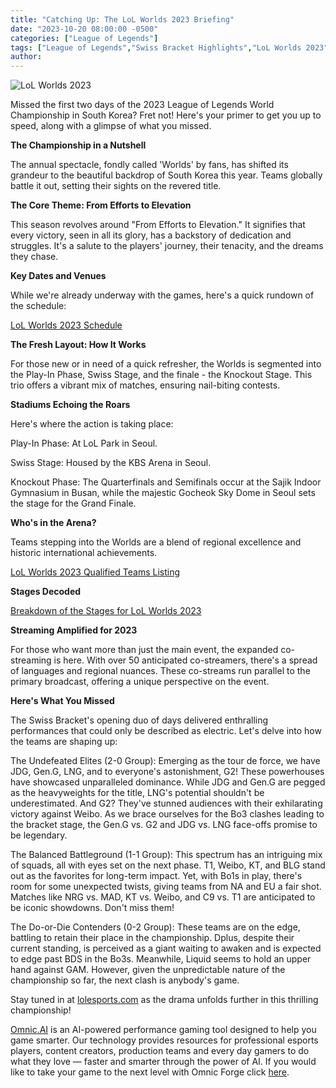 ```yaml
---
title: "Catching Up: The LoL Worlds 2023 Briefing"
date: "2023-10-20 08:00:00 -0500"
categories: ["League of Legends"]
tags: ["League of Legends","Swiss Bracket Highlights","LoL Worlds 2023","Gen.G vs. G2 face-off","JDG dominance","Tournament upsets","Esports analysis","Undefeated teams LoL","Bo3 matchups","Championship contenders"]
author:
---
```


![LoL Worlds 2023](/2023-10-20-Catching-Up-The-LoL-Worlds-2023-Briefing.png)

Missed the first two days of the 2023 League of Legends World Championship in South Korea? Fret not! Here's your primer to get you up to speed, along with a glimpse of what you missed.


**The Championship in a Nutshell**

The annual spectacle, fondly called 'Worlds' by fans, has shifted its grandeur to the beautiful backdrop of South Korea this year. Teams globally battle it out, setting their sights on the revered title.


**The Core Theme: From Efforts to Elevation**

This season revolves around "From Efforts to Elevation." It signifies that every victory, seen in all its glory, has a backstory of dedication and struggles. It's a salute to the players' journey, their tenacity, and the dreams they chase.


**Key Dates and Venues**

While we're already underway with the games, here's a quick rundown of the schedule:

[LoL Worlds 2023 Schedule](https://lolesports.com/schedule?leagues=worlds)


**The Fresh Layout: How It Works**

For those new or in need of a quick refresher, the Worlds is segmented into the Play-In Phase, Swiss Stage, and the finale - the Knockout Stage. This trio offers a vibrant mix of matches, ensuring nail-biting contests.


**Stadiums Echoing the Roars**

Here's where the action is taking place:

Play-In Phase: At LoL Park in Seoul.

Swiss Stage: Housed by the KBS Arena in Seoul.

Knockout Phase: The Quarterfinals and Semifinals occur at the Sajik Indoor Gymnasium in Busan, while the majestic Gocheok Sky Dome in Seoul sets the stage for the Grand Finale.


**Who's in the Arena?**

Teams stepping into the Worlds are a blend of regional excellence and historic international achievements.

[LoL Worlds 2023 Qualified Teams Listing](https://en.wikipedia.org/wiki/2023_League_of_Legends_World_Championship)


**Stages Decoded**

[Breakdown of the Stages for LoL Worlds 2023](https://lol.fandom.com/wiki/2023_Season_World_Championship)


**Streaming Amplified for 2023**

For those who want more than just the main event, the expanded co-streaming is here. With over 50 anticipated co-streamers, there's a spread of languages and regional nuances. These co-streams run parallel to the primary broadcast, offering a unique perspective on the event.


**Here's What You Missed**

The Swiss Bracket's opening duo of days delivered enthralling performances that could only be described as electric. Let's delve into how the teams are shaping up:

The Undefeated Elites (2-0 Group):
Emerging as the tour de force, we have JDG, Gen.G, LNG, and to everyone's astonishment, G2! These powerhouses have showcased unparalleled dominance. While JDG and Gen.G are pegged as the heavyweights for the title, LNG's potential shouldn't be underestimated. And G2? They've stunned audiences with their exhilarating victory against Weibo. As we brace ourselves for the Bo3 clashes leading to the bracket stage, the Gen.G vs. G2 and JDG vs. LNG face-offs promise to be legendary.

The Balanced Battleground (1-1 Group):
This spectrum has an intriguing mix of squads, all with eyes set on the next phase. T1, Weibo, KT, and BLG stand out as the favorites for long-term impact. Yet, with Bo1s in play, there's room for some unexpected twists, giving teams from NA and EU a fair shot. Matches like NRG vs. MAD, KT vs. Weibo, and C9 vs. T1 are anticipated to be iconic showdowns. Don't miss them!

The Do-or-Die Contenders (0-2 Group):
These teams are on the edge, battling to retain their place in the championship. Dplus, despite their current standing, is perceived as a giant waiting to awaken and is expected to edge past BDS in the Bo3s. Meanwhile, Liquid seems to hold an upper hand against GAM. However, given the unpredictable nature of the championship so far, the next clash is anybody's game.

Stay tuned in at [lolesports.com](https://lolesports.com/) as the drama unfolds further in this thrilling championship!


[Omnic.AI](https://www.omnic.ai/) is an AI-powered performance gaming tool designed to help you game smarter. Our technology provides resources for professional esports players, content creators, production teams and every day gamers to do what they love — faster and smarter through the power of AI. If you would like to take your game to the next level with Omnic Forge click [here](https://forge.omnic.ai/).